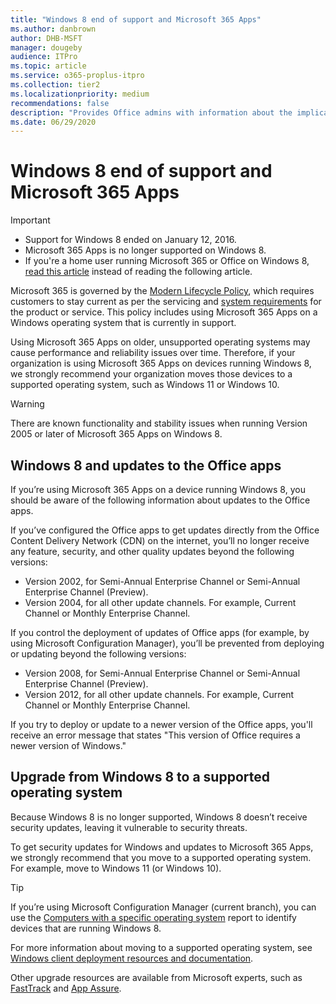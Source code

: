 ```yaml
---
title: "Windows 8 end of support and Microsoft 365 Apps"
ms.author: danbrown
author: DHB-MSFT
manager: dougeby
audience: ITPro
ms.topic: article
ms.service: o365-proplus-itpro
ms.collection: tier2
ms.localizationpriority: medium
recommendations: false
description: "Provides Office admins with information about the implications of Windows 8 end of support on Microsoft 365 Apps."
ms.date: 06/29/2020
---
```


# Windows 8 end of support and Microsoft 365 Apps

> [!IMPORTANT]
> - Support for Windows 8 ended on January 12, 2016.
> - Microsoft 365 Apps is no longer supported on Windows 8.
> - If you're a home user running Microsoft 365 or Office on Windows 8, [read this article](https://support.microsoft.com/office/34e28be4-1e4f-4928-b210-3f45d8215595) instead of reading the following article.

Microsoft 365 is governed by the [Modern Lifecycle Policy](/lifecycle/policies/modern), which requires customers to stay current as per the servicing and [system requirements](https://www.microsoft.com/microsoft-365/microsoft-365-and-office-resources) for the product or service. This policy includes using Microsoft 365 Apps on a Windows operating system that is currently in support.

Using Microsoft 365 Apps on older, unsupported operating systems may cause performance and reliability issues over time. Therefore, if your organization is using Microsoft 365 Apps on devices running Windows 8, we strongly recommend your organization moves those devices to a supported operating system, such as Windows 11 or Windows 10.

> [!WARNING]
> There are known functionality and stability issues when running Version 2005 or later of Microsoft 365 Apps on Windows 8.

## Windows 8 and updates to the Office apps

If you’re using Microsoft 365 Apps on a device running Windows 8, you should be aware of the following information about updates to the Office apps.

If you’ve configured the Office apps to get updates directly from the Office Content Delivery Network (CDN) on the internet, you’ll no longer receive any feature, security, and other quality updates beyond the following versions:
- Version 2002, for Semi-Annual Enterprise Channel or Semi-Annual Enterprise Channel (Preview).
- Version 2004, for all other update channels. For example, Current Channel or Monthly Enterprise Channel.
 
If you control the deployment of updates of Office apps (for example, by using Microsoft Configuration Manager), you’ll be prevented from deploying or updating beyond the following versions:
- Version 2008, for Semi-Annual Enterprise Channel or Semi-Annual Enterprise Channel (Preview).
- Version 2012, for all other update channels. For example, Current Channel or Monthly Enterprise Channel.
 
If you try to deploy or update to a newer version of the Office apps, you'll receive an error message that states "This version of Office requires a newer version of Windows."

## Upgrade from Windows 8 to a supported operating system

Because Windows 8 is no longer supported, Windows 8 doesn’t receive security updates, leaving it vulnerable to security threats.

To get security updates for Windows and updates to Microsoft 365 Apps, we strongly recommend that you move to a supported operating system. For example, move to Windows 11 (or Windows 10).

> [!TIP]
> If you’re using Microsoft Configuration Manager (current branch), you can use the [Computers with a specific operating system](/mem/configmgr/core/servers/manage/list-of-reports#operating-system) report to identify devices that are running Windows 8.

For more information about moving to a supported operating system, see [Windows client deployment resources and documentation](/windows/deployment/).

Other upgrade resources are available from Microsoft experts, such as [FastTrack](/fasttrack/products-and-capabilities#windows-11) and [App Assure](/fasttrack/products-and-capabilities#app-assure).
